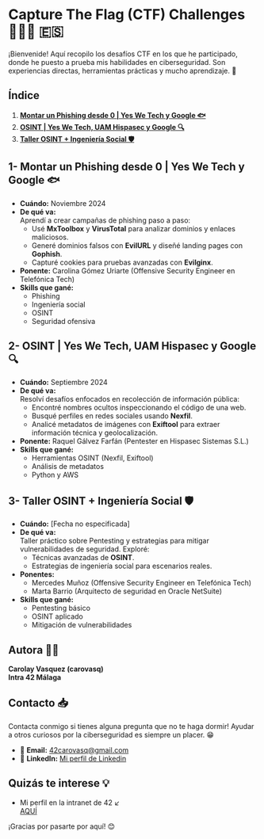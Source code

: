 # Capture The Flag (CTF) Challenges 🕵️‍♀️🎯 🇪🇸
¡Bienvenide! Aquí recopilo los desafíos CTF en los que he participado, donde he puesto a prueba mis habilidades en ciberseguridad. Son experiencias directas, herramientas prácticas y mucho aprendizaje. 🚀

## Índice
1. **[Montar un Phishing desde 0 | Yes We Tech y Google 🐟](#1--montar-un-phishing-desde-0--yes-we-tech-y-google-)**
2. **[OSINT | Yes We Tech, UAM Hispasec y Google 🔍](#2--osint--yes-we-tech-uam-hispasec-y-google-)** 
3. **[Taller OSINT + Ingeniería Social 🛡️](#3--taller-osint--ingenier%C3%ADa-social-%EF%B8%8F)**  

## 1- Montar un Phishing desde 0 | Yes We Tech y Google 🐟
- **Cuándo:** Noviembre 2024  
- **De qué va:**  
  Aprendí a crear campañas de phishing paso a paso:  
  - Usé **MxToolbox** y **VirusTotal** para analizar dominios y enlaces maliciosos.  
  - Generé dominios falsos con **EvilURL** y diseñé landing pages con **Gophish**.  
  - Capturé cookies para pruebas avanzadas con **Evilginx**.  
- **Ponente:** Carolina Gómez Uriarte (Offensive Security Engineer en Telefónica Tech)  
- **Skills que gané:**  
  - Phishing  
  - Ingeniería social  
  - OSINT  
  - Seguridad ofensiva  

## 2- OSINT | Yes We Tech, UAM Hispasec y Google 🔍
- **Cuándo:** Septiembre 2024  
- **De qué va:**  
  Resolví desafíos enfocados en recolección de información pública:  
  - Encontré nombres ocultos inspeccionando el código de una web.  
  - Busqué perfiles en redes sociales usando **Nexfil**.  
  - Analicé metadatos de imágenes con **Exiftool** para extraer información técnica y geolocalización.  
- **Ponente:** Raquel Gálvez Farfán (Pentester en Hispasec Sistemas S.L.)  
- **Skills que gané:**  
  - Herramientas OSINT (Nexfil, Exiftool)  
  - Análisis de metadatos  
  - Python y AWS  

## 3- Taller OSINT + Ingeniería Social 🛡️
- **Cuándo:** [Fecha no especificada]  
- **De qué va:**  
  Taller práctico sobre Pentesting y estrategias para mitigar vulnerabilidades de seguridad. Exploré:  
  - Técnicas avanzadas de **OSINT**.  
  - Estrategias de ingeniería social para escenarios reales.  
- **Ponentes:**  
  - Mercedes Muñoz (Offensive Security Engineer en Telefónica Tech)  
  - Marta Barrio (Arquitecto de seguridad en Oracle NetSuite)  
- **Skills que gané:**  
  - Pentesting básico  
  - OSINT aplicado  
  - Mitigación de vulnerabilidades  

## Autora ✍🏼
**Carolay Vasquez (carovasq)**  
**Intra 42 Málaga**  

## Contacto 📥  
Contacta conmigo si tienes alguna pregunta que no te haga dormir! Ayudar a otros curiosos por la ciberseguridad es siempre un placer. 😁  
- 📧 **Email:** [42carovasq@gmail.com](mailto:42carovasq@gmail.com)  
- 💼 **LinkedIn:** [Mi perfil de Linkedin](https://www.linkedin.com/in/carolay-vasquez/)  

## Quizás te interese 💡  
- Mi perfil en la intranet de 42 ↙️  
  [AQUÍ](#https://profile.intra.42.fr/users/carovasq)  

¡Gracias por pasarte por aquí! 😊
